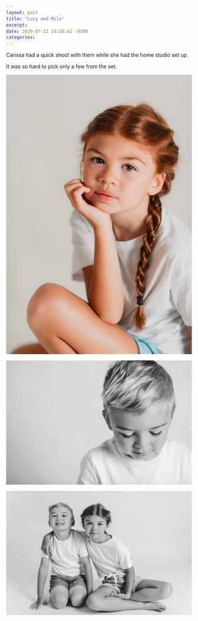 ```yaml
---
layout: post
title: "Lucy and Milo"
excerpt: 
date: 2020-07-22 14:28:42 -0500
categories: 
---
```


Carissa had a quick shoot with them while she had the home studio set up.

It was so hard to pick only a few from the set.

![](/assets/2020/07/DSC_0633.resized.jpg)

![](/assets/2020/07/DSC_0764-2.resized.jpg)

![](/assets/2020/07/DSC_0806-2.resized.jpg)
